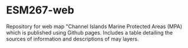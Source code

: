 # ESM267-web
Repository for web map "Channel Islands Marine Protected Areas (MPA) which is published using Github pages. Includes a table detailing the sources of information and descriptions of may layers. 

